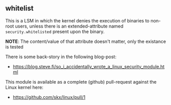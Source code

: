 whitelist
---------

This is a LSM in which the kernel denies the execution of binaries
to non-root users, unless there is an extended-attribute named
`security.whitelisted` present upon the binary.

**NOTE**: The content/value of that attribute doesn't matter, only
the existance is tested

There is some back-story in the following blog-post:

* https://blog.steve.fi/so_i_accidentally_wrote_a_linux_security_module.html

This module is available as a complete (github) pull-request against
the Linux kernel here:

* https://github.com/skx/linux/pull/1
